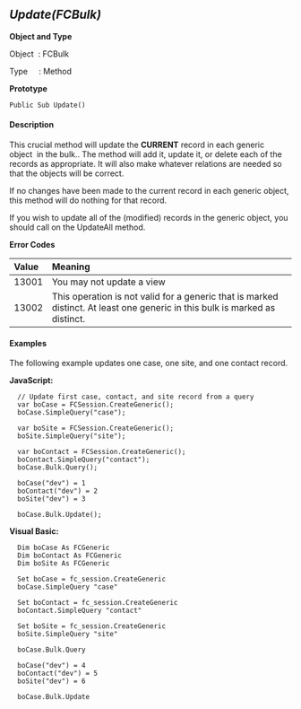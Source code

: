 _Update(FCBulk)_
-------------

**Object and Type**

Object  : FCBulk

Type     : Method

**Prototype**

```
Public Sub Update()
```

#### Description

This crucial method will update the **CURRENT** record in each generic object  in the bulk.. The method will add it, update it, or delete each of the records as appropriate. It will also make whatever relations are needed so that the objects will be correct.

If no changes have been made to the current record in each generic object, this method will do nothing for that record.

If you wish to update all of the (modified) records in the generic object, you should call on the UpdateAll method.

**Error Codes**

| Value | Meaning |
|:--- |:--- |
| 13001 | You may not update a view |
| 13002 | This operation is not valid for a generic that is marked distinct. At least one generic in this bulk is marked as distinct. |

#### Examples

The following example updates one case, one site, and one contact record.

**JavaScript:**
```
  // Update first case, contact, and site record from a query
  var boCase = FCSession.CreateGeneric();
  boCase.SimpleQuery("case");

  var boSite = FCSession.CreateGeneric();
  boSite.SimpleQuery("site");

  var boContact = FCSession.CreateGeneric();
  boContact.SimpleQuery("contact");
  boCase.Bulk.Query();

  boCase("dev") = 1
  boContact("dev") = 2
  boSite("dev") = 3

  boCase.Bulk.Update();
```

**Visual Basic:**
```
  Dim boCase As FCGeneric
  Dim boContact As FCGeneric
  Dim boSite As FCGeneric

  Set boCase = fc_session.CreateGeneric
  boCase.SimpleQuery "case"

  Set boContact = fc_session.CreateGeneric
  boContact.SimpleQuery "contact"

  Set boSite = fc_session.CreateGeneric
  boSite.SimpleQuery "site"

  boCase.Bulk.Query

  boCase("dev") = 4
  boContact("dev") = 5
  boSite("dev") = 6

  boCase.Bulk.Update
```